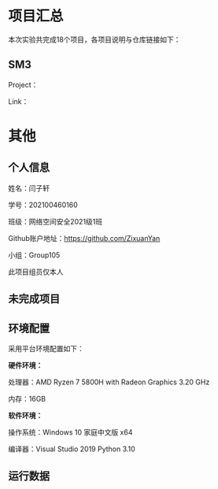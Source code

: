 # 项目汇总

本次实验共完成18个项目，各项目说明与仓库链接如下：

## SM3

Project：

Link： 


# 其他

## 个人信息

姓名：闫子轩

学号：202100460160

班级：网络空间安全2021级1班

Github账户地址：https://github.com/ZixuanYan

小组：Group105

此项目组员仅本人 


## 未完成项目



## 环境配置

采用平台环境配置如下：

**硬件环境：**

处理器：AMD Ryzen 7 5800H with Radeon Graphics 3.20 GHz

内存：16GB

**软件环境：**

操作系统：Windows 10 家庭中文版 x64

编译器：Visual Studio 2019  Python 3.10 



## 运行数据


